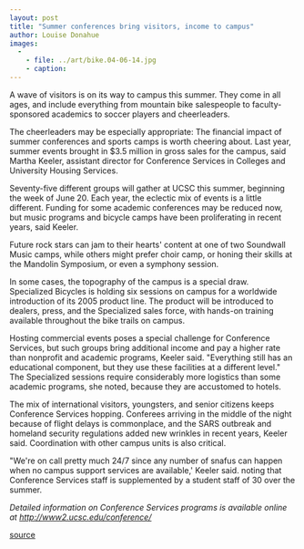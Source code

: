```yaml
---
layout: post
title: "Summer conferences bring visitors, income to campus"
author: Louise Donahue
images:
  -
    - file: ../art/bike.04-06-14.jpg
    - caption: 
---
```


A wave of visitors is on its way to campus this summer. They come in all ages, and include everything from mountain bike salespeople to faculty-sponsored academics to soccer players and cheerleaders.  

The cheerleaders may be especially appropriate: The financial impact of summer conferences and sports camps is worth cheering about. Last year, summer events brought in $3.5 million in gross sales for the campus, said Martha Keeler, assistant director for Conference Services in Colleges and University Housing Services.  

Seventy-five different groups will gather at UCSC this summer, beginning the week of June 20. Each year, the eclectic mix of events is a little different. Funding for some academic conferences may be reduced now, but music programs and bicycle camps have been proliferating in recent years, said Keeler.   

Future rock stars can jam to their hearts' content at one of two Soundwall Music camps, while others might prefer choir camp, or honing their skills at the Mandolin Symposium, or even a symphony session.  

In some cases, the topography of the campus is a special draw.   
Specialized Bicycles is holding six sessions on campus for a worldwide  
introduction of its 2005 product line. The product will be introduced to  
dealers, press, and the Specialized sales force, with hands-on training available throughout the bike trails on campus.  

Hosting commercial events poses a special challenge for Conference Services, but such groups bring additional income and pay a higher rate than nonprofit and academic programs, Keeler said. "Everything still has an educational component, but they use these facilities at a different level." The Specialized sessions require considerably more logistics than some academic programs, she noted, because they are accustomed to hotels.  

The mix of international visitors, youngsters, and senior citizens keeps Conference Services hopping. Conferees arriving in the middle of the night because of flight delays is commonplace, and the SARS outbreak and homeland security regulations added new wrinkles in recent years, Keeler said. Coordination with other campus units is also critical.   

"We're on call pretty much 24/7 since any number of snafus can happen when no campus support services are available,' Keeler said. noting that Conference Services staff is supplemented by a student staff of 30 over the summer.

_Detailed information on Conference Services programs is available online at [http://www2.ucsc.edu/conference/ ][1]_  
[ ][1]  

[1]: http://www2.ucsc.edu/conference/

[source](http://www1.ucsc.edu/currents/03-04/06-14/conferences.html "Permalink to conferences")
